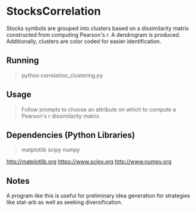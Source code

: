 # StocksCorrelation
Stocks symbols are grouped into clusters based on a dissimilarity matrix constructed from computing Pearson's r. A dendrogram is produced. Additionally, clusters are color coded for easier identification.

## Running

> python correlation_clustering.py

## Usage

>  Follow prompts to choose an attribute on which to compute a Pearson's r dissimilarity matrix.

## Dependencies (Python Libraries)
> matplotlib
> scipy
> numpy

http://matplotlib.org
https://www.scipy.org
http://www.numpy.org

## Notes

A program like this is useful for preliminary idea generation for strategies like stat-arb as well as seeking diversification.
